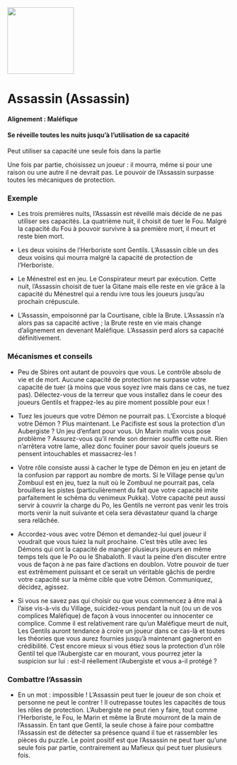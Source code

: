 <img src="https://github.com/brain-academy/wiki/blob/master/public/img/blood-on-the-clocktower/roles/assassin.png?raw=true" height="150"> 

# Assassin (Assassin) 

#### Alignement : Maléfique
#### Se réveille toutes les nuits jusqu’à l’utilisation de sa capacité

Peut utiliser sa capacité une seule fois dans la partie

Une fois par partie, choisissez un joueur : il mourra, même si pour une raison ou une autre il ne devrait pas. 
Le pouvoir de l’Assassin surpasse toutes les mécaniques de protection.



### Exemple 


- Les trois premières nuits, l’Assassin est réveillé mais décide de ne pas utiliser ses capacités. La quatrième nuit, il choisit de tuer le Fou. Malgré la capacité du Fou à pouvoir survivre à sa première mort, il meurt et reste bien mort.

- Les deux voisins de l’Herboriste sont Gentils. L’Assassin cible un des deux voisins qui mourra malgré la capacité de protection de l’Herboriste.

- Le Ménestrel est en jeu. Le Conspirateur meurt par exécution. Cette nuit, l’Assassin choisit de tuer la Gitane mais elle reste en vie grâce à la capacité du Ménestrel qui a rendu ivre tous les joueurs jusqu’au prochain crépuscule.  

- L’Assassin, empoisonné par la Courtisane, cible la Brute. L’Assassin n’a alors pas sa capacité active ; la Brute reste en vie mais change d’alignement en devenant Maléfique. L’Assassin perd alors sa capacité définitivement.


### Mécanismes et conseils

- Peu de Sbires ont autant de pouvoirs que vous. Le contrôle absolu de vie et de mort. Aucune capacité de protection ne surpasse votre capacité de tuer (à moins que vous soyez ivre mais dans ce cas, ne tuez pas).
Délectez-vous de la terreur que vous installez dans le coeur des joueurs Gentils et frappez-les au pire moment possible pour eux !

- Tuez les joueurs que votre Démon ne pourrait pas. L’Exorciste a bloqué votre Démon ? Plus maintenant. Le Pacifiste est sous la protection d’un Aubergiste ? Un jeu d’enfant pour vous. Un Marin malin vous pose problème ? Assurez-vous qu’il rende son dernier souffle cette nuit. Rien n’arrêtera votre lame, allez donc fouiner pour savoir quels joueurs se pensent intouchables et massacrez-les !  
 
- Votre rôle consiste aussi à cacher le type de Démon en jeu en jetant de la confusion par rapport au nombre de morts. Si le Village pense qu’un Zombuul est en jeu, tuez la nuit où le Zombuul ne pourrait pas, cela brouillera les pistes (particulièrement du fait que votre capacité imite parfaitement le schéma du venimeux Pukka). Votre capacité peut aussi servir à couvrir la charge du Po, les Gentils ne verront pas venir les trois morts venir la nuit suivante et cela sera dévastateur quand la charge sera relâchée.

- Accordez-vous avec votre Démon et demandez-lui quel joueur il voudrait que vous tuiez la nuit prochaine. C’est très utile avec les Démons qui ont la capacité de manger plusieurs joueurs en même temps tels que le Po ou le Shabaloth. Il vaut la peine d’en discuter entre vous de façon à ne pas faire d’actions en doublon. Votre pouvoir de tuer est extrêmement puissant et ce serait un véritable gâchis de perdre votre capacité sur la même cible que votre Démon. Communiquez, décidez, agissez.

- Si vous ne savez pas qui choisir ou que vous commencez à être mal à l’aise vis-à-vis du Village, suicidez-vous pendant la nuit (ou un de vos complices Maléfique) de façon à vous innocenter ou innocenter ce complice.
Comme il est relativement rare qu’un Maléfique meurt de nuit, Les Gentils auront tendance à croire un joueur dans ce cas-là et toutes les théories que vous aurez fournies jusqu’à maintenant gagneront en crédibilité. C’est encore mieux si vous étiez sous la protection d’un rôle Gentil tel que l’Aubergiste car en mourant, vous pourrez jeter la suspicion sur lui : est-il réellement l’Aubergiste et vous a-il protégé ?

               
### Combattre l’Assassin 

- En un mot : impossible ! L’Assassin peut tuer le joueur de son choix et personne ne peut le contrer ! Il outrepasse toutes les capacités de tous les rôles de protection. L’Aubergiste ne peut rien y faire, tout comme l’Herboriste, le Fou, le Marin et même la Brute mourront de la main de l’Assassin. En tant que Gentil, la seule chose à faire pour combattre l’Assassin est de détecter sa présence quand il tue et rassembler les pièces du puzzle. Le point positif est que l’Assassin ne peut tuer qu’une seule fois par partie, contrairement au Mafieux qui peut tuer plusieurs fois.  
